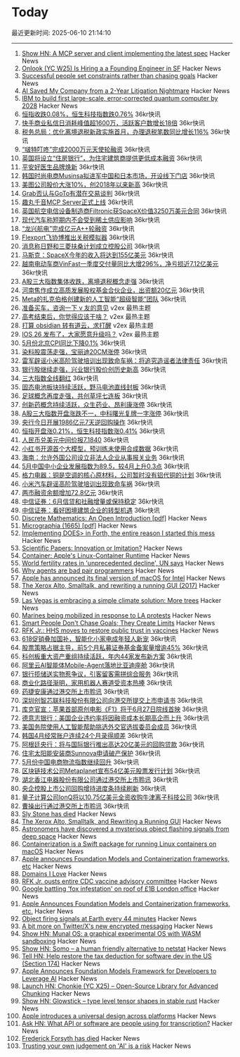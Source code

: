 # Today

最近更新时间: 2025-06-10 21:14:10

--- 
1. [Show HN: A MCP server and client implementing the latest spec](https://github.com/hemanth/paws-on-mcp) Hacker News
2. [Onlook (YC W25) Is Hiring a a Founding Engineer in SF](https://news.ycombinator.com/item?id=44235716) Hacker News
3. [Successful people set constraints rather than chasing goals](https://www.joanwestenberg.com/smart-people-dont-chase-goals-they-create-limits/) Hacker News
4. [AI Saved My Company from a 2-Year Litigation Nightmare](https://tylertringas.com/ai-legal/) Hacker News
5. [IBM to build first large-scale, error-corrected quantum computer by 2028](https://www.technologyreview.com/2025/06/10/1118297/ibm-large-scale-error-corrected-quantum-computer-by-2028/) Hacker News
6. [恒指收跌0.08%，恒生科技指数跌0.76%](https://www.36kr.com/newsflashes/3330392468285957) 36kr快讯
7. [快手商业私信日消耗峰值超1600万，活跃客户数增长18倍](https://www.36kr.com/newsflashes/3330392044366341) 36kr快讯
8. [税务总局：优化离境退税新政实施首月，办理退税笔数同比增长116%](https://www.36kr.com/newsflashes/3330387156445697) 36kr快讯
9. [“啵特叮咚”完成2000万元天使轮融资](https://www.36kr.com/newsflashes/3330379048364549) 36kr快讯
10. [英国将设立“住房银行”，为住宅建筑商提供更低成本融资](https://www.36kr.com/newsflashes/3330377748851207) 36kr快讯
11. [平安好医生品牌焕新](https://www.36kr.com/newsflashes/3330374557182208) 36kr快讯
12. [韩国时尚电商Musinsa拟进军中国和日本市场，开设线下门店](https://www.36kr.com/newsflashes/3330371867404805) 36kr快讯
13. [美图公司股价大涨10%，创2018年以来新高](https://www.36kr.com/newsflashes/3330368053389828) 36kr快讯
14. [Grab否认与GoTo有潜在交易谈判](https://www.36kr.com/newsflashes/3330365698795776) 36kr快讯
15. [趣丸千音MCP Server正式上线](https://www.36kr.com/newsflashes/3330362021063168) 36kr快讯
16. [英国航空电信设备制造商Filtronic获SpaceX价值3250万美元合同](https://www.36kr.com/newsflashes/3330357471111428) 36kr快讯
17. [现代汽车称短期内不会受到稀土供应影响](https://www.36kr.com/newsflashes/3330354333526530) 36kr快讯
18. [“龙兴航电”完成亿元A++轮融资](https://www.36kr.com/newsflashes/3330346758318601) 36kr快讯
19. [Flexport飞协博推出关税模拟器](https://www.36kr.com/newsflashes/3330344952228353) 36kr快讯
20. [消息称日野和三菱扶桑计划成立控股公司](https://www.36kr.com/newsflashes/3330337051322630) 36kr快讯
21. [马斯克：SpaceX今年的收入将达到155亿美元](https://www.36kr.com/newsflashes/3330335611578625) 36kr快讯
22. [越南电动车商VinFast一季度交付量同比大增296%，净亏损近7.12亿美元](https://www.36kr.com/newsflashes/3330330456090886) 36kr快讯
23. [A股三大指数集体收跌，离境退税概念走强](https://www.36kr.com/newsflashes/3330324441147909) 36kr快讯
24. [河南焦作成立高质发展股权基金合伙企业，出资额20亿元](https://www.36kr.com/newsflashes/3330315120585224) 36kr快讯
25. [Meta的扎克伯格创建新的人工智能“超级智能”团队](https://www.36kr.com/newsflashes/3330309086489094) 36kr快讯
26. [准备买车，咨询一下 v 友的意见](https://www.v2ex.com/t/1137520) v2ex 最热主题
27. [高考结束后，你觉得应该干啥？](https://www.v2ex.com/t/1137509) v2ex 最热主题
28. [打算 obsidian 转有道云，求打醒](https://www.v2ex.com/t/1137508) v2ex 最热主题
29. [IOS 26 发布了，大家愿意升级吗？](https://www.v2ex.com/t/1137504) v2ex 最热主题
30. [5月份北京CPI同比下降0.1%](https://www.36kr.com/newsflashes/3330031393253888) 36kr快讯
31. [染料股震荡走强，宝丽迪20CM涨停](https://www.36kr.com/newsflashes/3330027755514120) 36kr快讯
32. [雷军辟谣小米高阶驾驶培训出现致命车祸：将追究造谣者法律责任](https://www.36kr.com/newsflashes/3330022327871744) 36kr快讯
33. [银行股继续走强，兴业银行股价创历史新高](https://www.36kr.com/newsflashes/3330021188299273) 36kr快讯
34. [三大指数全线翻红](https://www.36kr.com/newsflashes/3330017270278406) 36kr快讯
35. [固态电池板块持续活跃，野马电池直线封板](https://www.36kr.com/newsflashes/3330009497397510) 36kr快讯
36. [足球概念再度走强，共创草坪七连板](https://www.36kr.com/newsflashes/3330003871328777) 36kr快讯
37. [创新药概念持续活跃，众生药业、昂利康涨停](https://www.36kr.com/newsflashes/3330000881035529) 36kr快讯
38. [A股三大指数开盘涨跌不一，中科曙光复牌一字涨停](https://www.36kr.com/newsflashes/3329996074739977) 36kr快讯
39. [央行今日开展1986亿元7天逆回购操作](https://www.36kr.com/newsflashes/3329991973136648) 36kr快讯
40. [恒指开盘涨0.21%，恒生科技指数涨0.41%](https://www.36kr.com/newsflashes/3329991693806089) 36kr快讯
41. [人民币兑美元中间价报7.1840](https://www.36kr.com/newsflashes/3329985912596738) 36kr快讯
42. [小红书开源首个大模型，预训练未使用合成数据](https://www.36kr.com/newsflashes/3329979335600393) 36kr快讯
43. [海南：允许外国公司设立非法人企业从事报关业务](https://www.36kr.com/newsflashes/3329974445337091) 36kr快讯
44. [5月中国中小企业发展指数为89.5，较4月上升0.3点](https://www.36kr.com/newsflashes/3329970032617728) 36kr快讯
45. [格力电器：铜是空调的核心原材料，公司暂时没有铝代铜的计划](https://www.36kr.com/newsflashes/3329966700620035) 36kr快讯
46. [小米汽车辟谣高阶驾驶培训出现致命车祸](https://www.36kr.com/newsflashes/3329961196513795) 36kr快讯
47. [两市融资余额增加72.8亿元](https://www.36kr.com/newsflashes/3329960110811392) 36kr快讯
48. [中信证券：6月信贷和社融增量或保持稳定](https://www.36kr.com/newsflashes/3329947161618944) 36kr快讯
49. [中信证券：看好困境建筑企业的转型机遇](https://www.36kr.com/newsflashes/3329954702780675) 36kr快讯
50. [Discrete Mathematics: An Open Introduction [pdf]](https://discrete.openmathbooks.org/pdfs/dmoi4.pdf) Hacker News
51. [Micrographia (1665) [pdf]](https://arhipa.org/libros/Hooke_Robert_Micrographia-1665.pdf) Hacker News
52. [Implementing DOES> in Forth, the entire reason I started this mess](https://boston.conman.org/2025/06/09.1) Hacker News
53. [Scientific Papers: Innovation or Imitation?](https://www.johndcook.com/blog/2025/06/05/scientific-papers-innovation-or-imitation/) Hacker News
54. [Container: Apple's Linux-Container Runtime](https://github.com/apple/container) Hacker News
55. [World fertility rates in 'unprecedented decline', UN says](https://www.bbc.co.uk/news/articles/clynq459wxgo) Hacker News
56. [Why agents are bad pair programmers](https://justin.searls.co/posts/why-agents-are-bad-pair-programmers/) Hacker News
57. [Apple has announced its final version of macOS for Intel](https://tedium.co/2025/06/09/apple-wwdc-intel-mac-support-ending/) Hacker News
58. [The Xerox Alto, Smalltalk, and rewriting a running GUI (2017)](https://www.righto.com/2017/10/the-xerox-alto-smalltalk-and-rewriting.html) Hacker News
59. [Las Vegas is embracing a simple climate solution: More trees](https://www.npr.org/2025/06/09/nx-s1-5340363/las-vegas-climate-change-solution-trees) Hacker News
60. [Marines being mobilized in response to LA protests](https://www.cnn.com/2025/06/09/politics/marines-mobilized-los-angeles-protests) Hacker News
61. [Smart People Don't Chase Goals; They Create Limits](https://www.joanwestenberg.com/smart-people-dont-chase-goals-they-create-limits/) Hacker News
62. [RFK Jr.: HHS moves to restore public trust in vaccines](https://www.wsj.com/opinion/rfk-jr-hhs-moves-to-restore-public-trust-in-vaccines-45495112) Hacker News
63. [618促销叠加国补，智能化小家电成年轻人新宠](https://www.36kr.com/newsflashes/3329883432364550) 36kr快讯
64. [股票策略占据主导，前5个月私募证券基金备案量增逾45%](https://www.36kr.com/newsflashes/3329879786088960) 36kr快讯
65. [科创板重大资产重组持续活跃，年内44家发布新方案](https://www.36kr.com/newsflashes/3329878341118215) 36kr快讯
66. [阿里云AI智能体Mobile-Agent落地比亚迪座舱](https://www.36kr.com/newsflashes/3329877652285697) 36kr快讯
67. [银行揽储送实物惹争议，引客留客需拼综合服务](https://www.36kr.com/newsflashes/3329876871883011) 36kr快讯
68. [商业化路径渐明，家用机器人赛道受资本热捧](https://www.36kr.com/newsflashes/3329874753825282) 36kr快讯
69. [药捷安康通过港交所上市聆讯](https://www.36kr.com/newsflashes/3329873477970181) 36kr快讯
70. [深圳创智芯联科技股份有限公司向港交所提交上市申请书](https://www.36kr.com/newsflashes/3329872389106183) 36kr快讯
71. [库克官宣：苹果首部原创电影《F1》将于6月27日院线首映](https://www.36kr.com/newsflashes/3329871372102145) 36kr快讯
72. [德意志银行：美国企业违约率将因融资成本长期高企而上升](https://www.36kr.com/newsflashes/3329870347102729) 36kr快讯
73. [美国务院使用人工智能帮助挑选外交官选拔委员会成员](https://www.36kr.com/newsflashes/3329869656107271) 36kr快讯
74. [韩国4月经常账户连续24个月录得顺差](https://www.36kr.com/newsflashes/3329868952004868) 36kr快讯
75. [阿根廷央行：将与国际银行推出高达20亿美元的回购贷款](https://www.36kr.com/newsflashes/3329868241266946) 36kr快讯
76. [住宅太阳能安装商Sunnova申请破产保护](https://www.36kr.com/newsflashes/3329867339720966) 36kr快讯
77. [5月份中国电商物流指数继续回升](https://www.36kr.com/newsflashes/3329866746603777) 36kr快讯
78. [区块链技术公司Metaplanet宣布54亿美元股票发行计划](https://www.36kr.com/newsflashes/3329865825937925) 36kr快讯
79. [湖北香江电器股份有限公司通过港交所上市聆讯](https://www.36kr.com/newsflashes/3329864815847936) 36kr快讯
80. [央企控股上市公司回购增持进度条持续刷新](https://www.36kr.com/newsflashes/3329864204921095) 36kr快讯
81. [量子计算公司IonQ将以10.75亿美元全资收购牛津离子科技公司](https://www.36kr.com/newsflashes/3329863734733314) 36kr快讯
82. [曹操出行通过港交所上市聆讯](https://www.36kr.com/newsflashes/3329863219128832) 36kr快讯
83. [Sly Stone has died](https://abcnews.go.com/US/sly-stone-pioneering-leader-funk-band-sly-family/story?id=122666345) Hacker News
84. [The Xerox Alto, Smalltalk, and Rewriting a Running GUI](https://www.righto.com/2017/10/the-xerox-alto-smalltalk-and-rewriting.html) Hacker News
85. [Astronomers have discovered a mysterious object flashing signals from deep space](https://www.livescience.com/space/unlike-anything-we-have-seen-before-astronomers-discover-mysterious-object-firing-strange-signals-at-earth-every-44-minutes) Hacker News
86. [Containerization is a Swift package for running Linux containers on macOS](https://github.com/apple/containerization) Hacker News
87. [Apple announces Foundation Models and Containerization frameworks, etc](https://www.apple.com/newsroom/2025/06/apple-supercharges-its-tools-and-technologies-for-developers/) Hacker News
88. [Domains I Love](https://www.ahmedsaoudi.com/blog/domains-i-love/) Hacker News
89. [RFK Jr. ousts entire CDC vaccine advisory committee](https://apnews.com/article/kennedy-cdc-acip-vaccines-3790c89f45b6314c5c7b686db0e3a8f9) Hacker News
90. [Google battling 'fox infestation' on roof of £1B London office](https://www.theguardian.com/uk-news/2025/jun/09/google-foxes-roof-london-kings-cross-office) Hacker News
91. [Apple Announces Foundation Models and Containerization frameworks, etc.](https://www.apple.com/newsroom/2025/06/apple-supercharges-its-tools-and-technologies-for-developers/) Hacker News
92. [Object firing signals at Earth every 44 minutes](https://www.livescience.com/space/unlike-anything-we-have-seen-before-astronomers-discover-mysterious-object-firing-strange-signals-at-earth-every-44-minutes) Hacker News
93. [A bit more on Twitter/X's new encrypted messaging](https://blog.cryptographyengineering.com/2025/06/09/a-bit-more-on-twitter-xs-new-encrypted-messaging/) Hacker News
94. [Show HN: Munal OS: a graphical experimental OS with WASM sandboxing](https://github.com/Askannz/munal-os) Hacker News
95. [Show HN: Somo – a human friendly alternative to netstat](https://github.com/theopfr/somo) Hacker News
96. [Tell HN: Help restore the tax deduction for software dev in the US (Section 174)](https://news.ycombinator.com/item?id=44226145) Hacker News
97. [Apple Announces Foundation Models Framework for Developers to Leverage AI](https://www.apple.com/newsroom/2025/06/apple-supercharges-its-tools-and-technologies-for-developers/) Hacker News
98. [Launch HN: Chonkie (YC X25) – Open-Source Library for Advanced Chunking](https://news.ycombinator.com/item?id=44225930) Hacker News
99. [Show HN: Glowstick – type level tensor shapes in stable rust](https://github.com/nicksenger/glowstick) Hacker News
100. [Apple introduces a universal design across platforms](https://www.apple.com/newsroom/2025/06/apple-introduces-a-delightful-and-elegant-new-software-design/) Hacker News
101. [Ask HN: What API or software are people using for transcription?](https://news.ycombinator.com/item?id=44225953) Hacker News
102. [Frederick Forsyth has died](https://www.theguardian.com/books/2025/jun/09/frederick-forsyth-day-of-the-jackal-author-and-former-mi6-agent-dies-aged-86) Hacker News
103. [Trusting your own judgement on 'AI' is a risk](https://www.baldurbjarnason.com/2025/trusting-your-own-judgement-on-ai/) Hacker News
